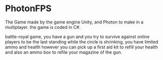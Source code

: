 # PhotonFPS

The Game made by the game engine Unity, and Photon to make in a multiplayer.
the game is coded in C#.

battle-royal game, you have a gun and you try to survive against online players to be the last standing while the circle is shrinking,
you have limited ammo and health however you can pick up a first aid kit to refill your health and also an ammo box to refile your magazine of the gun.

